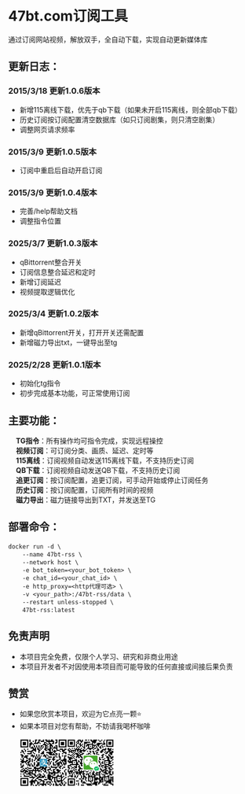 # 47bt.com订阅工具
通过订阅网站视频，解放双手，全自动下载，实现自动更新媒体库

## 更新日志：
### 2015/3/18 更新1.0.6版本
- 新增115离线下载，优先于qb下载（如果未开启115离线，则全部qb下载）
- 历史订阅按订阅配置清空数据库（如只订阅剧集，则只清空剧集）
- 调整网页请求频率
### 2015/3/9 更新1.0.5版本
- 订阅中重启后自动开启订阅
### 2015/3/9 更新1.0.4版本
- 完善/help帮助文档
- 调整指令位置
### 2025/3/7 更新1.0.3版本
- qBittorrent整合开关
- 订阅信息整合延迟和定时
- 新增订阅延迟
- 视频提取逻辑优化
### 2025/3/4 更新1.0.2版本
- 新增qBittorrent开关，打开开关还需配置
- 新增磁力导出txt，一键导出至tg
### 2025/2/28 更新1.0.1版本
- 初始化tg指令
- 初步完成基本功能，可正常使用订阅

## 主要功能：
&nbsp;&nbsp;&nbsp;&nbsp;**TG指令**：所有操作均可指令完成，实现远程操控<br/>
&nbsp;&nbsp;&nbsp;&nbsp;**视频订阅**：可订阅分类、画质、延迟、定时等<br/>
&nbsp;&nbsp;&nbsp;&nbsp;**115离线**：订阅视频自动发送115离线下载，不支持历史订阅<br/>
&nbsp;&nbsp;&nbsp;&nbsp;**QB下载**：订阅视频自动发送QB下载，不支持历史订阅<br/>
&nbsp;&nbsp;&nbsp;&nbsp;**追更订阅**：按订阅配置，追更订阅，可手动开始或停止订阅任务<br/>
&nbsp;&nbsp;&nbsp;&nbsp;**历史订阅**：按订阅配置，订阅所有时间的视频<br/>
&nbsp;&nbsp;&nbsp;&nbsp;**磁力导出**：磁力链接导出到TXT，并发送至TG<br/>

## 部署命令：
```
docker run -d \
    --name 47bt-rss \
    --network host \
    -e bot_token=<your_bot_token> \
    -e chat_id=<your_chat_id> \
    -e http_proxy=<http代理可选> \
    -v <your_path>:/47bt-rss/data \
    --restart unless-stopped \
    47bt-rss:latest
```

## 免责声明
- 本项目完全免费，仅限个人学习、研究和非商业用途
- 本项目开发者不对因使用本项目而可能导致的任何直接或间接后果负责

## 赞赏
- 如果您欣赏本项目，欢迎为它点亮一颗⭐️
- 如果本项目对您有帮助，不妨请我喝杯咖啡
<br/><br/>
<span><img src="assets/zhifubao.png" alt="支付宝" width="20%" align="left">
&nbsp;&nbsp;&nbsp;&nbsp;&nbsp;
<img src="assets/weixin.png" alt="微信 " width="20%" align="left"></span>